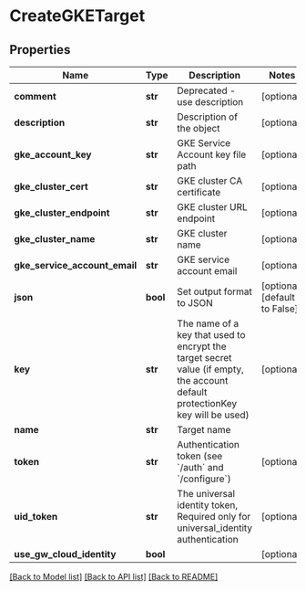 # CreateGKETarget

## Properties
Name | Type | Description | Notes
------------ | ------------- | ------------- | -------------
**comment** | **str** | Deprecated - use description | [optional] 
**description** | **str** | Description of the object | [optional] 
**gke_account_key** | **str** | GKE Service Account key file path | [optional] 
**gke_cluster_cert** | **str** | GKE cluster CA certificate | [optional] 
**gke_cluster_endpoint** | **str** | GKE cluster URL endpoint | [optional] 
**gke_cluster_name** | **str** | GKE cluster name | [optional] 
**gke_service_account_email** | **str** | GKE service account email | [optional] 
**json** | **bool** | Set output format to JSON | [optional] [default to False]
**key** | **str** | The name of a key that used to encrypt the target secret value (if empty, the account default protectionKey key will be used) | [optional] 
**name** | **str** | Target name | 
**token** | **str** | Authentication token (see &#x60;/auth&#x60; and &#x60;/configure&#x60;) | [optional] 
**uid_token** | **str** | The universal identity token, Required only for universal_identity authentication | [optional] 
**use_gw_cloud_identity** | **bool** |  | [optional] 

[[Back to Model list]](../README.md#documentation-for-models) [[Back to API list]](../README.md#documentation-for-api-endpoints) [[Back to README]](../README.md)


